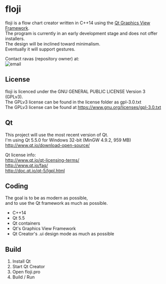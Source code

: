 # floji

floji is a flow chart creator written in C++14 using the [Qt Graphics View Framework][1].  
The program is currently in an early development stage and does not offer installers.  
The design will be inclined toward minimalism.  
Eventually it will support gestures.

Contact ravas (repository owner) at:  
![email](http://s5.postimg.org/d8hkeemmf/email.png)

## License

floji is licenced under the GNU GENERAL PUBLIC LICENSE Version 3 (GPLv3).  
The GPLv3 license can be found in the license folder as gpl-3.0.txt  
The GPLv3 license can be found at https://www.gnu.org/licenses/gpl-3.0.txt  

## Qt

This project will use the most recent version of Qt.  
I'm using Qt 5.5.0 for Windows 32-bit (MinGW 4.9.2, 959 MB)  
http://www.qt.io/download-open-source/

Qt license info:  
http://www.qt.io/qt-licensing-terms/  
http://www.qt.io/faq/  
http://doc.qt.io/qt-5/lgpl.html

## Coding

The goal is to be as modern as possible,  
and to use the Qt framework as much as possible.

* C++14
* Qt 5.5
* Qt containers
* Qt's Graphics View Framework
* Qt Creator's .ui design mode as much as possible

## Build

1. Install Qt
2. Start Qt Creator
3. Open floji.pro
4. Build / Run

[1]:http://doc.qt.io/qt-5/graphicsview.html

